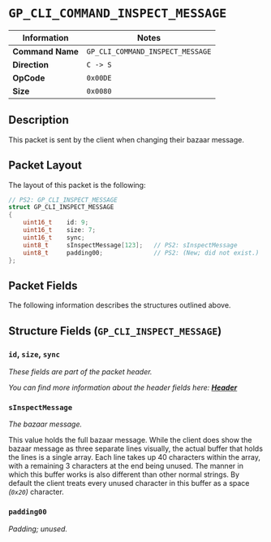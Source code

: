 # `GP_CLI_COMMAND_INSPECT_MESSAGE`

| Information               | Notes |
|---                        |---    |
| **Command Name**          | `GP_CLI_COMMAND_INSPECT_MESSAGE` |
| **Direction**             | `C -> S` |
| **OpCode**                | `0x00DE` |
| **Size**                  | `0x0080` |

## Description

This packet is sent by the client when changing their bazaar message.

## Packet Layout

The layout of this packet is the following:

```cpp
// PS2: GP_CLI_INSPECT_MESSAGE
struct GP_CLI_INSPECT_MESSAGE
{
    uint16_t    id: 9;
    uint16_t    size: 7;
    uint16_t    sync;
    uint8_t     sInspectMessage[123];   // PS2: sInspectMessage
    uint8_t     padding00;              // PS2: (New; did not exist.)
};
```

## Packet Fields

The following information describes the structures outlined above.

## Structure Fields (`GP_CLI_INSPECT_MESSAGE`)

### `id`, `size`, `sync`

_These fields are part of the packet header._

_You can find more information about the header fields here: [**Header**](/world/HEADER.md)_

### `sInspectMessage`

_The bazaar message._

This value holds the full bazaar message. While the client does show the bazaar message as three separate lines visually, the actual buffer that holds the lines is a single array. Each line takes up 40 characters within the array, with a remaining 3 characters at the end being unused. The manner in which this buffer works is also different than other normal strings. By default the client treats every unused character in this buffer as a space _(`0x20`)_ character.

### `padding00`

_Padding; unused._
